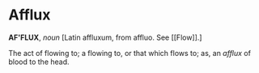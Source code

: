 # Afflux

**AF'FLUX**, _noun_ \[Latin affluxum, from affluo. See [[Flow]].\]

The act of flowing to; a flowing to, or that which flows to; as, an _afflux_ of blood to the head.
